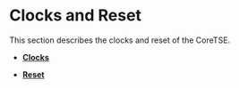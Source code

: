 # Clocks and Reset

This section describes the clocks and reset of the CoreTSE.

-   **[Clocks](GUID-E56AC0D6-10B3-4D2F-8AA8-17F20F76119C.md)**  

-   **[Reset](GUID-CE2FC941-FF1B-4A3B-A715-FF2141A929DA.md)**  


